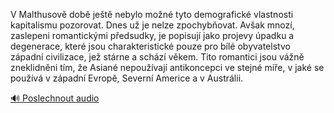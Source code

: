 
V Malthusově době ještě nebylo možné tyto demografické vlastnosti kapitalismu pozorovat. Dnes už je nelze zpochybňovat. Avšak mnozí, zaslepeni romantickými předsudky, je popisují jako projevy úpadku a degenerace, které jsou charakteristické pouze pro bílé obyvatelstvo západní civilizace, jež stárne a schází věkem. Tito romantici jsou vážně zneklidněni tím, že Asiané nepoužívají antikoncepci ve stejné míře, v jaké se používá v západní Evropě, Severní Americe a v Austrálii.

[🔊 Poslechnout audio](/data/7-paragraphs/audio/chapter_133/para_005-V-Malthusov-dob-jet-nebylo-mon-tyto-demograf.mp3)
